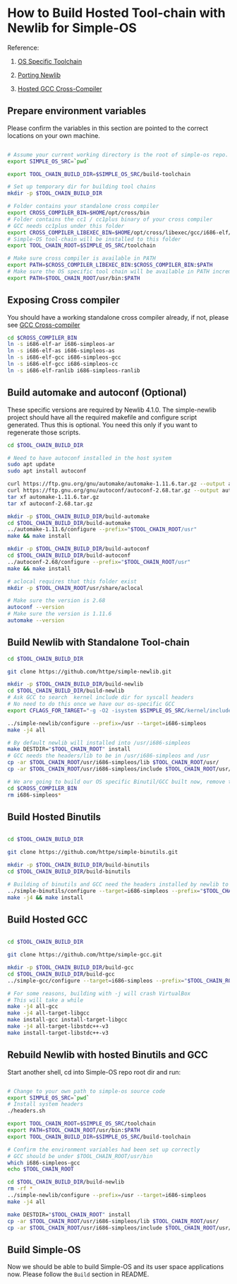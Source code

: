 # How to Build Hosted Tool-chain with Newlib for Simple-OS

Reference:

1. [OS Specific Toolchain](https://wiki.osdev.org/OS_Specific_Toolchain)

1. [Porting Newlib](https://wiki.osdev.org/Porting_Newlib)

1. [Hosted GCC Cross-Compiler](https://wiki.osdev.org/Hosted_GCC_Cross-Compiler)

## Prepare environment variables

Please confirm the variables in this section are pointed to the correct locations on your own machine.

```bash

# Assume your current working directory is the root of simple-os repo.
export SIMPLE_OS_SRC=`pwd`

export TOOL_CHAIN_BUILD_DIR=$SIMPLE_OS_SRC/build-toolchain

# Set up temporary dir for building tool chains 
mkdir -p $TOOL_CHAIN_BUILD_DIR

# Folder contains your standalone cross compiler
export CROSS_COMPILER_BIN=$HOME/opt/cross/bin
# Folder contains the cc1 / cc1plus binary of your cross compiler
# GCC needs cc1plus under this folder
export CROSS_COMPILER_LIBEXEC_BIN=$HOME/opt/cross/libexec/gcc/i686-elf/10.2.0
# Simple-OS tool-chain will be installed to this folder
export TOOL_CHAIN_ROOT=$SIMPLE_OS_SRC/toolchain

# Make sure cross compiler is available in PATH
export PATH=$CROSS_COMPILER_LIBEXEC_BIN:$CROSS_COMPILER_BIN:$PATH
# Make sure the OS specific tool chain will be available in PATH incrementally as we build them
export PATH=$TOOL_CHAIN_ROOT/usr/bin:$PATH

```

## Exposing Cross compiler

You should have a working standalone cross compiler already, if not, please see [GCC Cross-compiler](https://wiki.osdev.org/GCC_Cross-Compiler)

```bash
cd $CROSS_COMPILER_BIN
ln -s i686-elf-ar i686-simpleos-ar
ln -s i686-elf-as i686-simpleos-as
ln -s i686-elf-gcc i686-simpleos-gcc
ln -s i686-elf-gcc i686-simpleos-cc
ln -s i686-elf-ranlib i686-simpleos-ranlib

```

## Build automake and autoconf (Optional)

These specific versions are required by Newlib 4.1.0.
The simple-newlib project should have all the required makefile and configure script generated.
Thus this is optional. You need this only if you want to regenerate those scripts.

```bash
cd $TOOL_CHAIN_BUILD_DIR

# Need to have autoconf installed in the host system
sudo apt update
sudo apt install autoconf

curl https://ftp.gnu.org/gnu/automake/automake-1.11.6.tar.gz --output automake-1.11.6.tar.gz
curl https://ftp.gnu.org/gnu/autoconf/autoconf-2.68.tar.gz --output autoconf-2.68.tar.gz
tar xf automake-1.11.6.tar.gz
tar xf autoconf-2.68.tar.gz

mkdir -p $TOOL_CHAIN_BUILD_DIR/build-automake
cd $TOOL_CHAIN_BUILD_DIR/build-automake
../automake-1.11.6/configure --prefix="$TOOL_CHAIN_ROOT/usr"
make && make install

mkdir -p $TOOL_CHAIN_BUILD_DIR/build-autoconf
cd $TOOL_CHAIN_BUILD_DIR/build-autoconf
../autoconf-2.68/configure --prefix="$TOOL_CHAIN_ROOT/usr"
make && make install

# aclocal requires that this folder exist
mkdir -p $TOOL_CHAIN_ROOT/usr/share/aclocal

# Make sure the version is 2.68
autoconf --version
# Make sure the version is 1.11.6
automake --version

```

## Build Newlib with Standalone Tool-chain

```bash
cd $TOOL_CHAIN_BUILD_DIR

git clone https://github.com/httpe/simple-newlib.git

mkdir -p $TOOL_CHAIN_BUILD_DIR/build-newlib
cd $TOOL_CHAIN_BUILD_DIR/build-newlib
# Ask GCC to search  kernel include dir for syscall headers
# No need to do this once we have our os-specific GCC
export CFLAGS_FOR_TARGET="-g -O2 -isystem $SIMPLE_OS_SRC/kernel/include"

../simple-newlib/configure --prefix=/usr --target=i686-simpleos
make -j4 all

# By default newlib will installed into /usr/i686-simpleos
make DESTDIR="$TOOL_CHAIN_ROOT" install
# GCC needs the headers/lib to be in /usr/i686-simpleos and /usr
cp -ar $TOOL_CHAIN_ROOT/usr/i686-simpleos/lib $TOOL_CHAIN_ROOT/usr/
cp -ar $TOOL_CHAIN_ROOT/usr/i686-simpleos/include $TOOL_CHAIN_ROOT/usr/

# We are going to build our OS specific Binutil/GCC built now, remove the fake ones
cd $CROSS_COMPILER_BIN
rm i686-simpleos*

```

## Build Hosted Binutils

```bash

cd $TOOL_CHAIN_BUILD_DIR

git clone https://github.com/httpe/simple-binutils.git

mkdir -p $TOOL_CHAIN_BUILD_DIR/build-binutils
cd $TOOL_CHAIN_BUILD_DIR/build-binutils

# Building of binutils and GCC need the headers installed by newlib to the TOOL_CHAIN_ROOT
../simple-binutils/configure --target=i686-simpleos --prefix="$TOOL_CHAIN_ROOT/usr" --with-sysroot="$TOOL_CHAIN_ROOT" --disable-werror
make -j4 && make install

```

## Build Hosted GCC

```bash

cd $TOOL_CHAIN_BUILD_DIR

git clone https://github.com/httpe/simple-gcc.git

mkdir -p $TOOL_CHAIN_BUILD_DIR/build-gcc
cd $TOOL_CHAIN_BUILD_DIR/build-gcc
../simple-gcc/configure --target=i686-simpleos --prefix="$TOOL_CHAIN_ROOT/usr" --with-sysroot="$TOOL_CHAIN_ROOT" --enable-languages=c,c++

# For some reasons, building with -j will crash VirtualBox
# This will take a while
make -j4 all-gcc
make -j4 all-target-libgcc
make install-gcc install-target-libgcc
make -j4 all-target-libstdc++-v3
make install-target-libstdc++-v3

```

## Rebuild Newlib with hosted Binutils and GCC

Start another shell, cd into Simple-OS repo root dir and run:

```bash

# Change to your own path to simple-os source code
export SIMPLE_OS_SRC=`pwd`
# Install system headers
./headers.sh

export TOOL_CHAIN_ROOT=$SIMPLE_OS_SRC/toolchain
export PATH=$TOOL_CHAIN_ROOT/usr/bin:$PATH
export TOOL_CHAIN_BUILD_DIR=$SIMPLE_OS_SRC/build-toolchain

# Confirm the environment variables had been set up correctly
# GCC should be under $TOOL_CHAIN_ROOT/usr/bin
which i686-simpleos-gcc
echo $TOOL_CHAIN_ROOT

cd $TOOL_CHAIN_BUILD_DIR/build-newlib
rm -rf *
../simple-newlib/configure --prefix=/usr --target=i686-simpleos
make -j4 all

make DESTDIR="$TOOL_CHAIN_ROOT" install
cp -ar $TOOL_CHAIN_ROOT/usr/i686-simpleos/lib $TOOL_CHAIN_ROOT/usr/
cp -ar $TOOL_CHAIN_ROOT/usr/i686-simpleos/include $TOOL_CHAIN_ROOT/usr/

```

## Build Simple-OS

Now we should be able to build Simple-OS and its user space applications now. Please follow the `Build` section in README.

